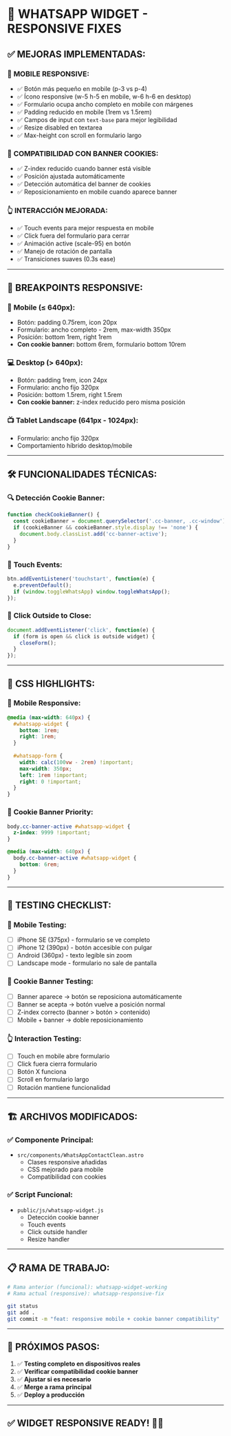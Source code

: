 # 📱 WHATSAPP WIDGET - RESPONSIVE FIXES

## ✅ MEJORAS IMPLEMENTADAS:

### 📱 **MOBILE RESPONSIVE:**
- ✅ Botón más pequeño en mobile (p-3 vs p-4)
- ✅ Ícono responsive (w-5 h-5 en mobile, w-6 h-6 en desktop)
- ✅ Formulario ocupa ancho completo en mobile con márgenes
- ✅ Padding reducido en mobile (1rem vs 1.5rem)
- ✅ Campos de input con `text-base` para mejor legibilidad
- ✅ Resize disabled en textarea
- ✅ Max-height con scroll en formulario largo

### 🍪 **COMPATIBILIDAD CON BANNER COOKIES:**
- ✅ Z-index reducido cuando banner está visible
- ✅ Posición ajustada automáticamente
- ✅ Detección automática del banner de cookies
- ✅ Reposicionamiento en mobile cuando aparece banner

### 👆 **INTERACCIÓN MEJORADA:**
- ✅ Touch events para mejor respuesta en mobile
- ✅ Click fuera del formulario para cerrar
- ✅ Animación active (scale-95) en botón
- ✅ Manejo de rotación de pantalla
- ✅ Transiciones suaves (0.3s ease)

---

## 📐 BREAKPOINTS RESPONSIVE:

### 📱 **Mobile (≤ 640px):**
- Botón: padding 0.75rem, icon 20px
- Formulario: ancho completo - 2rem, max-width 350px
- Posición: bottom 1rem, right 1rem
- **Con cookie banner:** bottom 6rem, formulario bottom 10rem

### 💻 **Desktop (> 640px):**
- Botón: padding 1rem, icon 24px  
- Formulario: ancho fijo 320px
- Posición: bottom 1.5rem, right 1.5rem
- **Con cookie banner:** z-index reducido pero misma posición

### 📺 **Tablet Landscape (641px - 1024px):**
- Formulario: ancho fijo 320px
- Comportamiento híbrido desktop/mobile

---

## 🛠️ FUNCIONALIDADES TÉCNICAS:

### 🔍 **Detección Cookie Banner:**
```javascript
function checkCookieBanner() {
  const cookieBanner = document.querySelector('.cc-banner, .cc-window');
  if (cookieBanner && cookieBanner.style.display !== 'none') {
    document.body.classList.add('cc-banner-active');
  }
}
```

### 📱 **Touch Events:**
```javascript
btn.addEventListener('touchstart', function(e) {
  e.preventDefault();
  if (window.toggleWhatsApp) window.toggleWhatsApp();
});
```

### 🎯 **Click Outside to Close:**
```javascript
document.addEventListener('click', function(e) {
  if (form is open && click is outside widget) {
    closeForm();
  }
});
```

---

## 🎨 CSS HIGHLIGHTS:

### 📱 **Mobile Responsive:**
```css
@media (max-width: 640px) {
  #whatsapp-widget {
    bottom: 1rem;
    right: 1rem;
  }
  
  #whatsapp-form {
    width: calc(100vw - 2rem) !important;
    max-width: 350px;
    left: 1rem !important;
    right: 0 !important;
  }
}
```

### 🍪 **Cookie Banner Priority:**
```css
body.cc-banner-active #whatsapp-widget {
  z-index: 9999 !important;
}

@media (max-width: 640px) {
  body.cc-banner-active #whatsapp-widget {
    bottom: 6rem;
  }
}
```

---

## 🧪 TESTING CHECKLIST:

### 📱 **Mobile Testing:**
- [ ] iPhone SE (375px) - formulario se ve completo
- [ ] iPhone 12 (390px) - botón accesible con pulgar
- [ ] Android (360px) - texto legible sin zoom
- [ ] Landscape mode - formulario no sale de pantalla

### 🍪 **Cookie Banner Testing:**
- [ ] Banner aparece → botón se reposiciona automáticamente
- [ ] Banner se acepta → botón vuelve a posición normal
- [ ] Z-index correcto (banner > botón > contenido)
- [ ] Mobile + banner → doble reposicionamiento

### 👆 **Interaction Testing:**
- [ ] Touch en mobile abre formulario
- [ ] Click fuera cierra formulario
- [ ] Botón X funciona
- [ ] Scroll en formulario largo
- [ ] Rotación mantiene funcionalidad

---

## 🏗️ ARCHIVOS MODIFICADOS:

### ✅ **Componente Principal:**
- `src/components/WhatsAppContactClean.astro`
  - Clases responsive añadidas
  - CSS mejorado para mobile
  - Compatibilidad con cookies

### ✅ **Script Funcional:**
- `public/js/whatsapp-widget.js`
  - Detección cookie banner
  - Touch events
  - Click outside handler
  - Resize handler

---

## 📋 RAMA DE TRABAJO:

```bash
# Rama anterior (funcional): whatsapp-widget-working
# Rama actual (responsive): whatsapp-responsive-fix

git status
git add .
git commit -m "feat: responsive mobile + cookie banner compatibility"
```

---

## 🎯 PRÓXIMOS PASOS:

1. ✅ **Testing completo en dispositivos reales**
2. ✅ **Verificar compatibilidad cookie banner**
3. ✅ **Ajustar si es necesario**
4. ✅ **Merge a rama principal**
5. ✅ **Deploy a producción**

---

## ✅ **WIDGET RESPONSIVE READY!** 📱🎉
